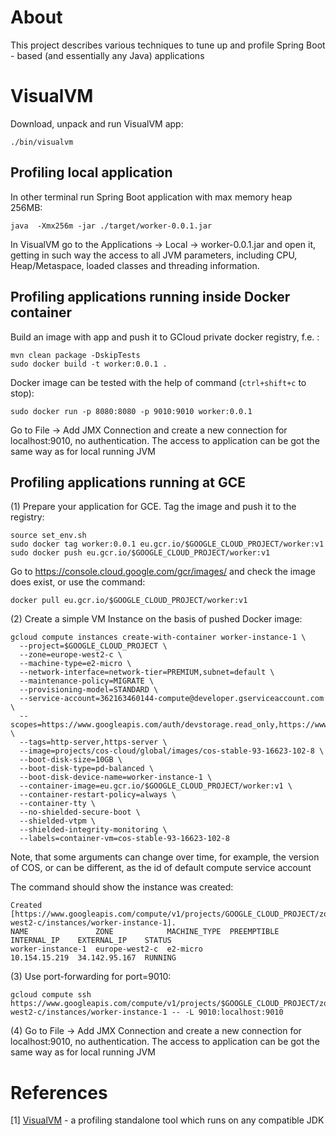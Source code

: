 # About

This project describes various techniques to tune up and profile Spring Boot - based (and essentially any Java) applications

# VisualVM

Download, unpack and run VisualVM app:

```
./bin/visualvm
```

## Profiling local application

In other terminal run Spring Boot application with max memory heap 256MB:

```
java  -Xmx256m -jar ./target/worker-0.0.1.jar
```

In VisualVM go to the Applications -> Local -> worker-0.0.1.jar and open it, getting in such way the access to all 
JVM parameters, including CPU, Heap/Metaspace, loaded classes and threading information.

## Profiling applications running inside Docker container

Build an image with app and push it to GCloud private docker registry, f.e. :

```
mvn clean package -DskipTests
sudo docker build -t worker:0.0.1 .
```

Docker image can be tested with the help of command (`ctrl+shift+c` to stop):
```
sudo docker run -p 8080:8080 -p 9010:9010 worker:0.0.1
```

Go to File -> Add JMX Connection and create a new connection for localhost:9010, no authentication. The access to application 
can be got the same way as for local running JVM

## Profiling applications running at GCE

(1) Prepare your application for GCE. Tag the image and push it to the registry:

```
source set_env.sh
sudo docker tag worker:0.0.1 eu.gcr.io/$GOOGLE_CLOUD_PROJECT/worker:v1
sudo docker push eu.gcr.io/$GOOGLE_CLOUD_PROJECT/worker:v1
```
Go to https://console.cloud.google.com/gcr/images/ and check the image does exist, or use the command:

```
docker pull eu.gcr.io/$GOOGLE_CLOUD_PROJECT/worker:v1
```

(2) Create a simple VM Instance on the basis of pushed Docker image:

```
gcloud compute instances create-with-container worker-instance-1 \
  --project=$GOOGLE_CLOUD_PROJECT \
  --zone=europe-west2-c \
  --machine-type=e2-micro \
  --network-interface=network-tier=PREMIUM,subnet=default \
  --maintenance-policy=MIGRATE \
  --provisioning-model=STANDARD \
  --service-account=362163460144-compute@developer.gserviceaccount.com \
  --scopes=https://www.googleapis.com/auth/devstorage.read_only,https://www.googleapis.com/auth/logging.write,https://www.googleapis.com/auth/monitoring.write,https://www.googleapis.com/auth/servicecontrol,https://www.googleapis.com/auth/service.management.readonly,https://www.googleapis.com/auth/trace.append \
  --tags=http-server,https-server \
  --image=projects/cos-cloud/global/images/cos-stable-93-16623-102-8 \
  --boot-disk-size=10GB \
  --boot-disk-type=pd-balanced \
  --boot-disk-device-name=worker-instance-1 \
  --container-image=eu.gcr.io/$GOOGLE_CLOUD_PROJECT/worker:v1 \
  --container-restart-policy=always \
  --container-tty \
  --no-shielded-secure-boot \
  --shielded-vtpm \
  --shielded-integrity-monitoring \
  --labels=container-vm=cos-stable-93-16623-102-8
```
Note, that some arguments can change over time, for example, the version of COS, or can be different, as the id of default
compute service account

The command should show the instance was created:

```
Created [https://www.googleapis.com/compute/v1/projects/GOOGLE_CLOUD_PROJECT/zones/europe-west2-c/instances/worker-instance-1].
NAME               ZONE            MACHINE_TYPE  PREEMPTIBLE  INTERNAL_IP    EXTERNAL_IP    STATUS
worker-instance-1  europe-west2-c  e2-micro                   10.154.15.219  34.142.95.167  RUNNING
```

(3) Use port-forwarding for port=9010:

```
gcloud compute ssh https://www.googleapis.com/compute/v1/projects/$GOOGLE_CLOUD_PROJECT/zones/europe-west2-c/instances/worker-instance-1 -- -L 9010:localhost:9010
```

(4) Go to File -> Add JMX Connection and create a new connection for localhost:9010, no authentication. 
The access to application can be got the same way as for local running JVM

# References

[1] [VisualVM](https://visualvm.github.io/) - a profiling standalone tool which runs on any compatible JDK